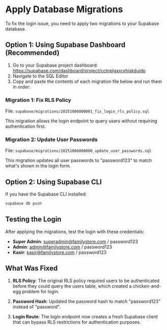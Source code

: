 # Apply Database Migrations

To fix the login issue, you need to apply two migrations to your Supabase database.

## Option 1: Using Supabase Dashboard (Recommended)

1. Go to your Supabase project dashboard: https://supabase.com/dashboard/project/cctnplgxxrxhiskduidp
2. Navigate to the SQL Editor
3. Copy and paste the contents of each migration file below and run them in order:

### Migration 1: Fix RLS Policy
File: `supabase/migrations/20251006000001_fix_login_rls_policy.sql`

This migration allows the login endpoint to query users without requiring authentication first.

### Migration 2: Update User Passwords
File: `supabase/migrations/20251006000000_update_user_passwords.sql`

This migration updates all user passwords to "password123" to match what's shown in the login form.

## Option 2: Using Supabase CLI

If you have the Supabase CLI installed:

```bash
supabase db push
```

## Testing the Login

After applying the migrations, test the login with these credentials:

- **Super Admin**: superadmin@familystore.com / password123
- **Admin**: admin@familystore.com / password123
- **Kasir**: kasir@familystore.com / password123

## What Was Fixed

1. **RLS Policy**: The original RLS policy required users to be authenticated before they could query the users table, which created a chicken-and-egg problem for login.

2. **Password Hash**: Updated the password hash to match "password123" instead of "password".

3. **Login Route**: The login endpoint now creates a fresh Supabase client that can bypass RLS restrictions for authentication purposes.
